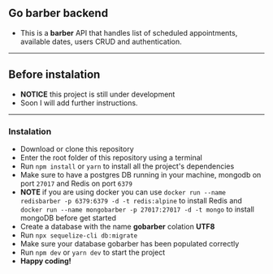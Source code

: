 ## Go barber backend

- This is a **barber** API that handles list of scheduled appointments,
  available dates, users CRUD and authentication.

---

## Before instalation

- **NOTICE** this project is still under development
- Soon I will add further instructions.

---

### Instalation

- Download or clone this repository
- Enter the root folder of this repository using a terminal
- Run `npm install` or `yarn` to install all the project's dependencies
- Make sure to have a postgres DB running in your machine, mongodb on port `27017`
and Redis on port `6379`
- **NOTE** if you are using docker you can use `docker run --name redisbarber -p 6379:6379 -d -t redis:alpine` to install Redis and
 `docker run --name mongobarber -p 27017:27017 -d -t mongo` to install mongoDB before get started
- Create a database with the name **gobarber** colation **UTF8**
- Run `npx sequelize-cli db:migrate`
- Make sure your database gobarber has been populated correctly
- Run `npm dev` or `yarn dev` to start the project
- **Happy coding!**
